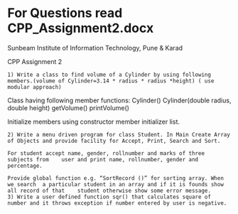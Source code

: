 # For Questions read CPP_Assignment2.docx

Sunbeam Institute of Information Technology, Pune & Karad

CPP Assignment 2

    1) Write a class to find volume of a Cylinder by using following members.(volume of Cylinder=3.14 * radius * radius *height) ( use modular approach) 
Class having following member functions:
Cylinder()
Cylinder(double radius, double height)
getVolume()
printVolume()

Initialize members using constructor member initializer list.


    2) Write a menu driven program for class Student. In Main Create Array of Objects and provide facility for Accept, Print, Search and Sort.

	For student accept name, gender, rollnumber and marks of three subjects from 	user and print name, rollnumber, gender and percentage.

	Provide global function e.g. “SortRecord ()” for sorting array. When we search 	a particular student in an array and if it is founds show all record of that 	student otherwise show some error message.
    3) Write a user defined function sqr() that calculates square of number and it throws exception if number entered by user is negative.
